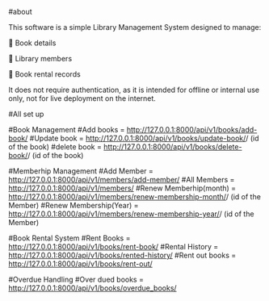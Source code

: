#about

This software is a simple Library Management System designed to manage:

📘 Book details

👥 Library members

🔄 Book rental records

It does not require authentication, as it is intended for offline or internal use only, not for live deployment on the internet.


#All set up

#Book Management
        #Add books = http://127.0.0.1:8000/api/v1/books/add-book/
        #Update book = http://127.0.0.1:8000/api/v1/books/update-book/<id>/  (id of the book)
        #delete book = http://127.0.0.1:8000/api/v1/books/delete-book/<id>/  (id of the book)
    

#Memberhip Management
        #Add Member = http://127.0.0.1:8000/api/v1/members/add-member/
        #All Members = http://127.0.0.1:8000/api/v1/members/
        #Renew Memberhip(month) = http://127.0.0.1:8000/api/v1/members/renew-membership-month/<id>/ (id of the Member)
        #Renew Membership(Year) = http://127.0.0.1:8000/api/v1/members/renew-membership-year/<id>/ (id of the Member)


#Book Rental System
        #Rent Books = http://127.0.0.1:8000/api/v1/books/rent-book/
        #Rental History = http://127.0.0.1:8000/api/v1/books/rented-history/
        #Rent out books = http://127.0.0.1:8000/api/v1/books/rent-out/

#Overdue Handling
        #Over dued books = http://127.0.0.1:8000/api/v1/books/overdue_books/

